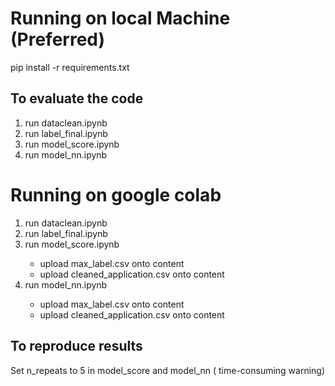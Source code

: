 <h1> Running on local Machine (Preferred) </h1>
pip install -r requirements.txt
<h2>To evaluate the code</h2>
<ol>
  <li>run dataclean.ipynb</li>
  <li>run label_final.ipynb</li>
  <li>run model_score.ipynb</li>
  <li>run model_nn.ipynb</li>
</ol>
<h1> Running on google colab </h1>
<ol>
  <li>run dataclean.ipynb</li>
  <li>run label_final.ipynb</li>
  <li>run model_score.ipynb</li>
  <ul>
  <li>upload max_label.csv onto content</li>
  <li>upload cleaned_application.csv onto content</li>
  </ul>
  <li>run model_nn.ipynb</li>
  <ul>
  <li>upload max_label.csv onto content</li>
  <li>upload cleaned_application.csv onto content</li>
  </ul>
</ol>
<h2> To reproduce results </h2>
Set n_repeats to 5 in model_score and model_nn ( time-consuming warning)
